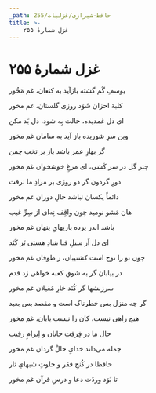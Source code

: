 ```yaml
---
_path: حافظ-شیرازی/غزلیات/255
title: >-
    غزل شمارهٔ ۲۵۵
---
```

# غزل شمارهٔ ۲۵۵

<div class="b" id="bn1"><div class="m1"><p>یوسفِ گُم گشته بازآید به کنعان، غم مَخُور</p></div>
<div class="m2"><p>کلبهٔ احزان شَوَد روزی گلستان، غم مخور</p></div></div>
<div class="b" id="bn2"><div class="m1"><p>ای دل غمدیده، حالت بِه شود، دل بَد مکن</p></div>
<div class="m2"><p>وین سرِ شوریده باز آید به سامان غم مخور</p></div></div>
<div class="b" id="bn3"><div class="m1"><p>گر بهارِ عمر باشد باز بر تختِ چمن</p></div>
<div class="m2"><p>چتر گل در سر کَشی، ای مرغِ خوشخوان غم مخور</p></div></div>
<div class="b" id="bn4"><div class="m1"><p>دورِ گردون گر دو روزی بر مرادِ ما نرفت</p></div>
<div class="m2"><p>دائماً یکسان نباشد حالِ دوران غم مخور</p></div></div>
<div class="b" id="bn5"><div class="m1"><p>هان مَشو نومید چون واقِف نِه‌ای از سِرِّ غیب</p></div>
<div class="m2"><p>باشد اندر پرده بازیهایِ پنهان غم مخور</p></div></div>
<div class="b" id="bn6"><div class="m1"><p>ای دل اَر سیلِ فنا بنیادِ هستی بَر کَنَد</p></div>
<div class="m2"><p>چون تو را نوح است کشتیبان، ز طوفان غم مخور</p></div></div>
<div class="b" id="bn7"><div class="m1"><p>در بیابان گر به شوقِ کعبه خواهی زد قدم</p></div>
<div class="m2"><p>سرزنشها گر کُنَد خارِ مُغیلان غم مخور</p></div></div>
<div class="b" id="bn8"><div class="m1"><p>گر چه منزل بس خطرناک است و مقصد بس بعید</p></div>
<div class="m2"><p>هیچ راهی نیست، کان را نیست پایان، غم مخور</p></div></div>
<div class="b" id="bn9"><div class="m1"><p>حال ما در فِرقت جانان و اِبرامِ رقیب</p></div>
<div class="m2"><p>جمله می‌داند خدایِ حالْ گردان غم مخور</p></div></div>
<div class="b" id="bn10"><div class="m1"><p>حافظا در کُنجِ فقر و خلوتِ شبهایِ تار</p></div>
<div class="m2"><p>تا بُوَد وِردَت دعا و درسِ قرآن غم مخور</p></div></div>
